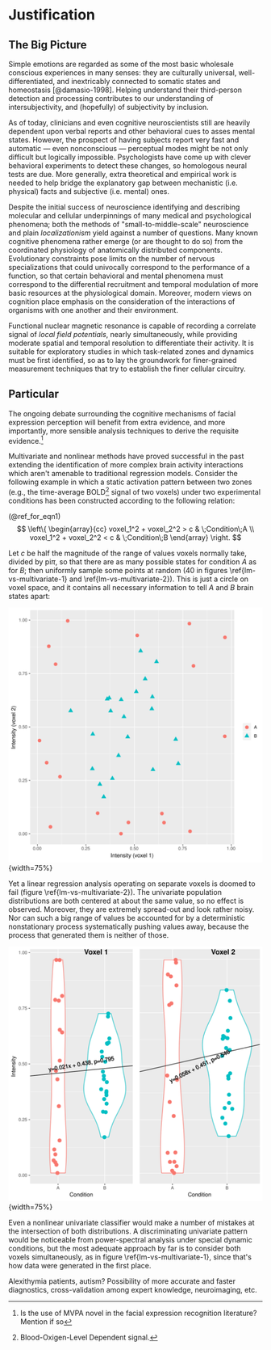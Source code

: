 # Justification

<!-- TODO: ¿son aportes teóricos, metodológicos, empíricos...? -->

## The Big Picture

<!-- necesita referencias bibliográficas -->

Simple emotions are regarded as some of the most basic wholesale
conscious experiences in many senses: they are culturally universal,
well-differentiated, and inextricably connected to somatic states and
homeostasis [@damasio-1998]. Helping understand their third-person
detection and processing contributes to our understanding of
intersubjectivity, and (hopefully) of subjectivity by inclusion.

As of today, clinicians and even cognitive neuroscientists still are
heavily dependent upon verbal reports and other behavioral cues to
asses mental states. However, the prospect of having subjects report
very fast and automatic — even nonconscious — perceptual modes might
be not only difficult but logically impossible. Psychologists have
come up with clever behavioral experiments to detect these changes, so
homologous neural tests are due. More generally, extra
theoretical and empirical work is needed to help bridge the
explanatory gap between mechanistic (i.e. physical) facts and
subjective (i.e. mental) ones.

Despite the initial success of neuroscience identifying and describing
molecular and cellular underpinnings of many medical and psychological
phenomena; both the methods of "small-to-middle-scale" neuroscience
and plain _localizationism_ yield against a number of questions. Many
known cognitive phenomena rather emerge (or are thought to do so) from
the coordinated physiology of anatomically distributed
components. Evolutionary constraints pose limits on the number of
nervous specializations that could univocally correspond to the
performance of a function, so that certain behavioral and mental
phenomena must correspond to the differential recruitment and temporal
modulation of more basic resources at the physiological
domain. Moreover, modern views on cognition place emphasis on the
consideration of the interactions of organisms with one another and
their environment. <!-- ;with some even postulating that such
_grounding_ --> <!-- and _extension_ processes are inseparable from
cognition itself. -->

Functional nuclear magnetic resonance is capable of recording a
correlate signal of _local field potentials_, nearly simultaneously,
while providing moderate spatial and temporal resolution to
differentiate their activity. It is suitable for exploratory studies
in which task-related zones and dynamics must be first identified, so
as to lay the groundwork for finer-grained measurement techniques that
try to establish the finer cellular circuitry.

## Particular

The ongoing debate surrounding the cognitive mechanisms of facial
expression perception will benefit from extra evidence, and more
importantly, more sensible analysis techniques to derive the requisite
evidence.[^novelty] <!-- EEG, etc. -->

Multivariate and nonlinear methods have proved successful in the past
extending the identification of more complex brain activity
interactions which aren't amenable to traditional regression
models. Consider the following example in which a static activation
pattern between two zones (e.g., the time-average BOLD[^bold] signal of two
voxels) under two experimental conditions has been constructed
according to the following relation:

[^bold]: Blood-Oxigen-Level Dependent signal.

(@ref_for_eqn1) $$ \left\{ \begin{array}{cc} voxel_1^2 + voxel_2^2 > c & \;Condition\;A \\
                             voxel_1^2 + voxel_2^2 < c & \;Condition\;B
           \end{array} \right. $$

Let $c$ be half the magnitude of the range of values voxels normally
take, divided by pi$π$, so that there are as many possible states for
condition _A_ as for _B_; then uniformly sample some points at random
(40 in figures \ref{lm-vs-multivariate-1} and
\ref{lm-vs-multivariate-2}). This is just a circle on voxel space,
and it contains all necessary information to tell _A_ and _B_ brain
states apart:

![cosa \label{lm-vs-multivariate-2}](source/figures/./lm-vs-multivariate-2.svg){width=75%}

Yet a linear regression analysis operating on separate voxels is
doomed to fail (figure \ref{lm-vs-multivariate-2}). The univariate
population distributions are both centered at about the same value, so
no effect is observed. Moreover, they are extremely spread-out and
look rather noisy. Nor can such a big range of values be accounted for
by a deterministic nonstationary process systematically pushing values
away, because the process that generated them is neither of those.

![cosa \label{lm-vs-multivariate-1}](source/figures/./lm-vs-multivariate-1.svg){width=75%}

Even a nonlinear univariate classifier would make a number of mistakes
at the intersection of both distributions. A discriminating univariate
pattern would be noticeable from power-spectral analysis under special
dynamic conditions, but the most adequate approach by far is to
consider both voxels simultaneously, as in figure
\ref{lm-vs-multivariate-1}, since that's how data were generated in
the first place.


[^novelty]: Is the use of MVPA novel in the facial expression
    recognition literature? Mention if so

Alexithymia patients, autism? Possibility of more accurate and
faster diagnostics, cross-validation among expert knowledge, neuroimaging,
etc.
